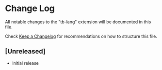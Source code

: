 # Change Log

All notable changes to the "tb-lang" extension will be documented in this file.

Check [Keep a Changelog](http://keepachangelog.com/) for recommendations on how to structure this file.

## [Unreleased]

- Initial release